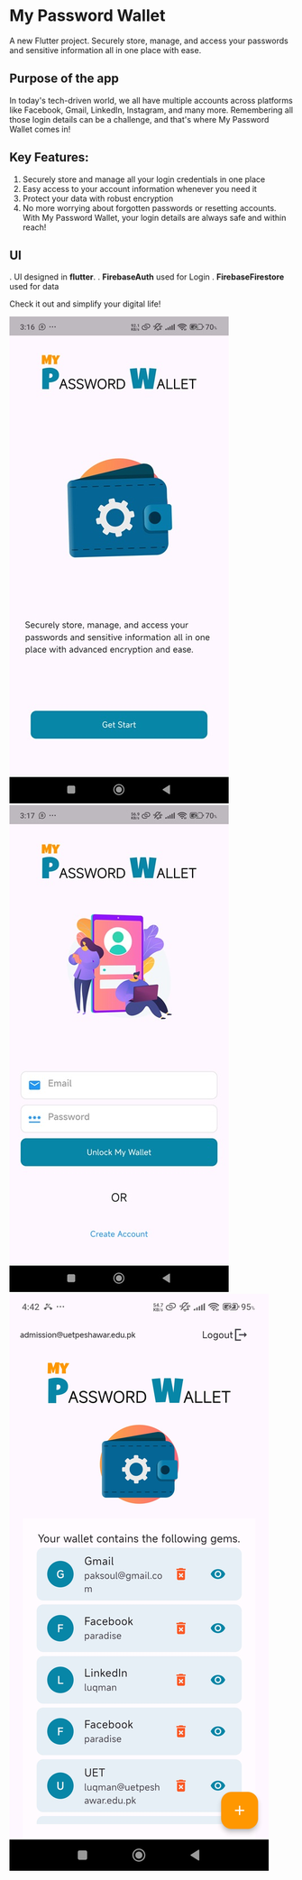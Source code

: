 # My Password Wallet

A new Flutter project. Securely store, manage, and access your passwords and sensitive information all in one place with ease. 

## Purpose of the app

In today's tech-driven world, we all have multiple accounts across platforms like Facebook, Gmail, LinkedIn, Instagram, and
many more. Remembering all those login details can be a challenge, and that's where My Password Wallet comes in!

## Key Features:

1. Securely store and manage all your login credentials in one place
2. Easy access to your account information whenever you need it
3. Protect your data with robust encryption
4. No more worrying about forgotten passwords or resetting accounts. With My Password Wallet, your login details are always safe and within reach!

## UI
. UI designed in **flutter**.
. **FirebaseAuth** used for Login
. **FirebaseFirestore** used for data 


Check it out and simplify your digital life! 


![App Preview](https://github.com/Paksoul/My-Password-Wallet/blob/aeb3405b6cf13c6db0e22437b2fa9fdb15ada435/splash.jpg)
![App Preview](https://github.com/Paksoul/My-Password-Wallet/blob/aeb3405b6cf13c6db0e22437b2fa9fdb15ada435/login.jpg)
![App Preview](https://github.com/Paksoul/My-Password-Wallet/blob/aeb3405b6cf13c6db0e22437b2fa9fdb15ada435/app_view.jpg)

